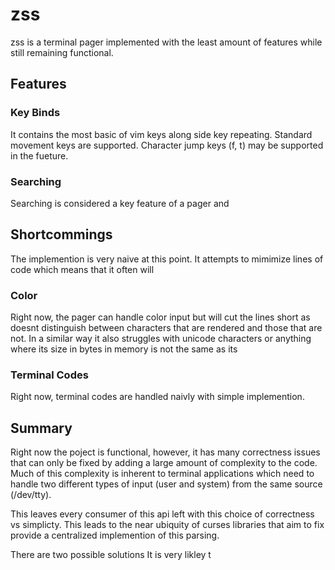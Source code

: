 # zss
zss is a terminal pager implemented with the least amount of features while
still remaining functional.

## Features
### Key Binds
It contains the most basic of vim keys along side key repeating. Standard
movement keys are supported. Character jump keys (f, t) may be supported in the
fueture.

### Searching
Searching is considered a key feature of a pager and 

## Shortcommings
The implemention is very naive at this point. It attempts to mimimize lines of
code which means that it often will

### Color
Right now, the pager can handle color input but will cut the lines short as
doesnt distinguish between characters that are rendered and those that are not.
In a similar way it also struggles with unicode characters or anything where
its size in bytes in memory is not the same as its 

### Terminal Codes
Right now, terminal codes are handled naivly with simple implemention.

## Summary
Right now the poject is functional, however, it has many correctness issues
that can only be fixed by adding a large amount of complexity to the code. Much
of this complexity is inherent to terminal applications which need to handle
two different types of input (user and system) from the same source (/dev/tty).

This leaves every consumer of this api left with this choice of correctness vs
simplicty. This leads to the near ubiquity of curses libraries that aim to fix
provide a centralized implemention of this parsing.

There are two possible solutions
It is very likley t
